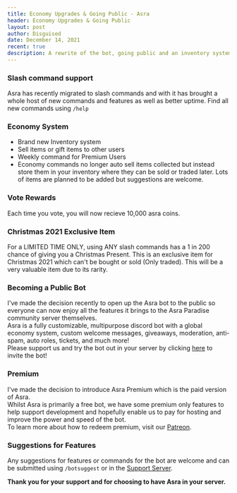 ```yaml
---
title: Economy Upgrades & Going Public - Asra
header: Economy Upgrades & Going Public
layout: post
author: Disguised
date: December 14, 2021
recent: true
description: A rewrite of the bot, going public and an inventory system - What more could you want from your favourite bot Asra?
---
```

### Slash command support
Asra has recently migrated to slash commands and with it has brought a whole host of new commands and features as well as better uptime. Find all new commands using `/help`

### Economy System
- Brand new Inventory system
- Sell items or gift items to other users
- Weekly command for Premium Users
- Economy commands no longer auto sell items collected but instead store them in your inventory where they can be sold or traded later.
Lots of items are planned to be added but suggestions are welcome.

### Vote Rewards
Each time you vote, you will now recieve 10,000 asra coins.

### Christmas 2021 Exclusive Item
For a LIMITED TIME ONLY, using ANY slash commands has a 1 in 200 chance of giving you a Christmas Present. This is an exclusive item for Christmas 2021 which can't be bought or sold (Only traded). This will be a very valuable item due to its rarity.

### Becoming a Public Bot
I've made the decision recently to open up the Asra bot to the public so everyone can now enjoy all the features it brings to the Asra Paradise community server themselves.<br/>
Asra is a fully customizable, multipurpose discord bot with a global economy system, custom welcome messages, giveaways, moderation, anti-spam, auto roles, tickets, and much more!<br/>
Please support us and try the bot out in your server by clicking [here](https://discord.com/api/oauth2/authorize?client_id=751171098971865119&permissions=8&scope=applications.commands%20bot) to invite the bot!

### Premium
I've made the decision to introduce Asra Premium which is the paid version of Asra.<br/>
Whilst Asra is primarily a free bot, we have some premium only features to help support development and hopefully enable us to pay for hosting and improve the power and speed of the bot.<br/>
To learn more about how to redeem premium, visit our [Patreon](https://www.patreon.com/asraparadise).

### Suggestions for Features
Any suggestions for features or commands for the bot are welcome and can be submitted using `/botsuggest` or in the [Support Server](https://discord.com/invite/qwCzwBvRn9).


**Thank you for your support and for choosing to have Asra in your server.**